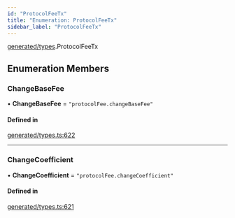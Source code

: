 ```yaml
---
id: "ProtocolFeeTx"
title: "Enumeration: ProtocolFeeTx"
sidebar_label: "ProtocolFeeTx"
---
```


[generated/types](../../../../modules/Generated/Types/Types.md).ProtocolFeeTx

## Enumeration Members

### ChangeBaseFee

• **ChangeBaseFee** = ``"protocolFee.changeBaseFee"``

#### Defined in

[generated/types.ts:622](https://github.com/PolymeshAssociation/polymesh-sdk/blob/daafaa68f/src/generated/types.ts#L622)

___

### ChangeCoefficient

• **ChangeCoefficient** = ``"protocolFee.changeCoefficient"``

#### Defined in

[generated/types.ts:621](https://github.com/PolymeshAssociation/polymesh-sdk/blob/daafaa68f/src/generated/types.ts#L621)
